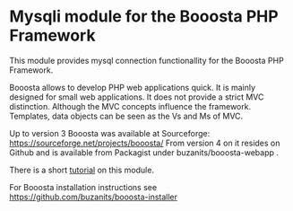 # Mysqli module for the Booosta PHP Framework

This module provides mysql connection functionallity for the Booosta PHP Framework.

Booosta allows to develop PHP web applications quick. It is mainly designed for small web applications.
It does not provide a strict MVC distinction. Although the MVC concepts influence the framework. Templates,
data objects can be seen as the Vs and Ms of MVC.

Up to version 3 Booosta was available at Sourceforge: https://sourceforge.net/projects/booosta/ From version
4 on it resides on Github and is available from Packagist under buzanits/booosta-webapp .

There is a short [tutorial](tutorial.md) on this module.

For Booosta installation instructions see https://github.com/buzanits/booosta-installer
